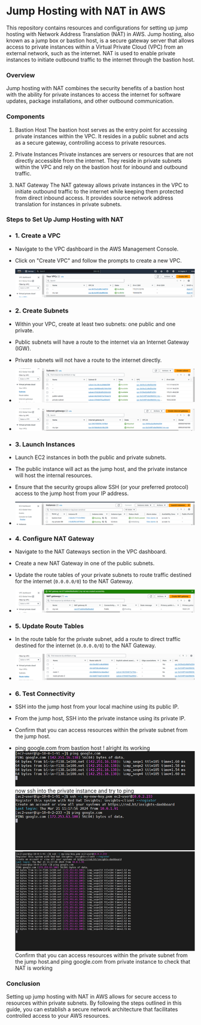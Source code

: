 # Jump Hosting with NAT in AWS
This repository contains resources and configurations for setting up jump hosting with Network Address Translation (NAT) in AWS. Jump hosting, also known as a jump box or bastion host, is a secure gateway server that allows access to private instances within a Virtual Private Cloud (VPC) from an external network, such as the internet. NAT is used to enable private instances to initiate outbound traffic to the internet through the bastion host.

### Overview
Jump hosting with NAT combines the security benefits of a bastion host with the ability for private instances to access the internet for software updates, package installations, and other outbound communication.

### Components
1. Bastion Host
The bastion host serves as the entry point for accessing private instances within the VPC. It resides in a public subnet and acts as a secure gateway, controlling access to private resources.

2. Private Instances
Private instances are servers or resources that are not directly accessible from the internet. They reside in private subnets within the VPC and rely on the bastion host for inbound and outbound traffic.

3. NAT Gateway
The NAT gateway allows private instances in the VPC to initiate outbound traffic to the internet while keeping them protected from direct inbound access. It provides source network address translation for instances in private subnets.

### Steps to Set Up Jump Hosting with NAT
- ### 1. Create a VPC
- Navigate to the VPC dashboard in the AWS Management Console.
- Click on "Create VPC" and follow the prompts to create a new VPC.
- ![AWS Logo](https://github.com/NimishRathi/Jump-Hosting-AWS/blob/main/Screenshot%202024-03-20%20153625.png)

- ### 2. Create Subnets
- Within your VPC, create at least two subnets: one public and one private.
- Public subnets will have a route to the internet via an Internet Gateway (IGW).
- Private subnets will not have a route to the internet directly.
- ![AWS Logo](https://github.com/NimishRathi/Jump-Hosting-AWS/blob/main/Screenshot%202024-03-20%20154051.png)
- ![AWS Logo](https://github.com/NimishRathi/Jump-Hosting-AWS/blob/main/Screenshot%202024-03-20%20154116.png)

- ### 3. Launch Instances
- Launch EC2 instances in both the public and private subnets.
- The public instance will act as the jump host, and the private instance will host the internal resources.
- Ensure that the security groups allow SSH (or your preferred protocol) access to the jump host from your IP address.
- ![AWS Logo](https://github.com/NimishRathi/Jump-Hosting-AWS/blob/main/Screenshot%202024-03-20%20155648.png)

- ### 4. Configure NAT Gateway
- Navigate to the NAT Gateways section in the VPC dashboard.
- Create a new NAT Gateway in one of the public subnets.
- Update the route tables of your private subnets to route traffic destined for the internet (`0.0.0.0/0`) to the NAT Gateway.
- ![AWS Logo](https://github.com/NimishRathi/Jump-Hosting-AWS/blob/main/Screenshot%202024-03-20%20154229.png)

- ### 5. Update Route Tables
- In the route table for the private subnet, add a route to direct traffic destined for the internet (`0.0.0.0/0`) to the NAT Gateway.
- ![AWS Logo](https://github.com/NimishRathi/Jump-Hosting-AWS/blob/main/Screenshot%202024-03-20%20154103.png)

- ### 6. Test Connectivity
- SSH into the jump host from your local machine using its public IP.
- From the jump host, SSH into the private instance using its private IP.
- Confirm that you can access resources within the private subnet from the jump host.

- ping google.com from bastion host ! alright its working  
![AWS Logo](https://github.com/NimishRathi/Jump-Hosting-AWS/blob/main/Screenshot%202024-03-21%20164823.png)
now ssh into the private instance and try to ping 
![AWS Logo](https://github.com/NimishRathi/Jump-Hosting-AWS/blob/main/Screenshot%202024-03-21%20164850.png)
![AWS Logo](https://github.com/NimishRathi/Jump-Hosting-AWS/blob/main/Screenshot%202024-03-21%20165247.png) 
 Confirm that you can access resources within the private subnet from the jump host.and ping google.com from private instance to check that NAT is working

### Conclusion
Setting up jump hosting with NAT in AWS allows for secure access to resources within private subnets. By following the steps outlined in this guide, you can establish a secure network architecture that facilitates controlled access to your AWS resources.



